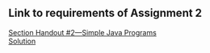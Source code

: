 <h2>Link to requirements of Assignment 2</h2>
<a href="https://see.stanford.edu/materials/icspmcs106a/10-section-handout-1.pdf">Section Handout #2—Simple Java Programs</a>
<br>
<a href="https://see.stanford.edu/materials/icspmcs106a/15a-section-2-solutions.pdf">Solution</a>

